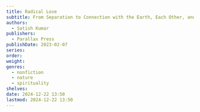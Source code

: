 ```yaml
---
title: Radical Love
subtitle: From Separation to Connection with the Earth, Each Other, and Ourselves
authors:
  - Satish Kumar
publishers:
  - Parallax Press
publishDate: 2023-02-07
series: 
order: 
weight: 
genres:
  - nonfiction
  - nature
  - spirituality
shelves: 
date: 2024-12-22 13:50
lastmod: 2024-12-22 13:50
---
```

